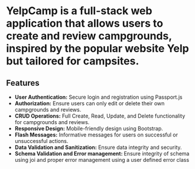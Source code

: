 

<h1>YelpCamp is a full-stack web application that allows users to create and review campgrounds, inspired by the popular website Yelp but tailored for campsites.</h1>

<h2>Features</h2>

<ul>
  <li> <b>User Authentication:</b> Secure login and registration using Passport.js</li>
  <li><b>Authorization:</b> Ensure users can only edit or delete their own campgrounds and reviews.</li>
  <li><b>CRUD Operations:</b> Full Create, Read, Update, and Delete functionality for campgrounds and reviews.</li>
  <li><b>Responsive Design:</b> Mobile-friendly design using Bootstrap.</li>
  <li><b>Flash Messages:</b> Informative messages for users on successful or unsuccessful actions.</li>
  <li><b>Data Validation and Sanitization:</b> Ensure data integrity and security.</li>
  <li><b>Schema Validation and Error management: </b>Ensure integrity of schema using joi and proper error management using a user defined error class</li>
</ul>
